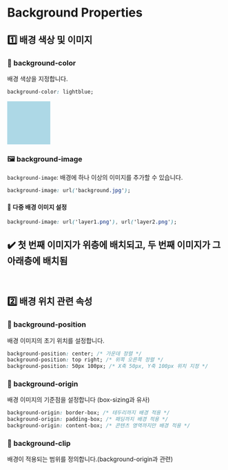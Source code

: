 # Background Properties
## 1️⃣ 배경 색상 및 이미지
### 🎨 background-color
 배경 색상을 지정합니다.
```css
background-color: lightblue;
```
<div style="background-color: lightblue; width: 100px; height: 100px">
</div>

### 🖼 background-image
`background-image`: 배경에 하나 이상의 이미지를 추가할 수 있습니다.
```css
background-image: url('background.jpg');
```

#### 🧐 다중 배경 이미지 설정
```css
background-image: url('layer1.png'), url('layer2.png');
```
✔️ 첫 번째 이미지가 위층에 배치되고, 두 번째 이미지가 그 아래층에 배치됨
---
<br>

## 2️⃣ 배경 위치 관련 속성
### 🔹 background-position
배경 이미지의 초기 위치를 설정합니다.
```css
background-position: center; /* 가운데 정렬 */
background-position: top right; /* 위쪽 오른쪽 정렬 */
background-position: 50px 100px; /* X축 50px, Y축 100px 위치 지정 */
```

### 🔹 background-origin
배경 이미지의 기준점을 설정합니다 (box-sizing과 유사)
```css
background-origin: border-box; /* 테두리까지 배경 적용 */
background-origin: padding-box; /* 패딩까지 배경 적용 */
background-origin: content-box; /* 콘텐츠 영역까지만 배경 적용 */
```

### 🔹 background-clip
배경이 적용되는 범위를 정의합니다.(background-origin과 관련)

